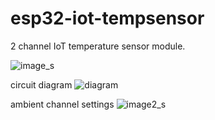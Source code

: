 # esp32-iot-tempsensor

2 channel IoT temperature sensor module.

![image_s](https://user-images.githubusercontent.com/46586035/139564133-8103604d-3bf3-4544-85f7-f1bd88192f1a.png)

circuit diagram
![diagram](https://user-images.githubusercontent.com/46586035/139565177-db193b21-7fca-4475-be24-1ef9a4fe1819.png)

ambient channel settings
![image2_s](https://user-images.githubusercontent.com/46586035/139564388-e81e3c49-e2a8-482f-b8c2-be2410600af0.png)
